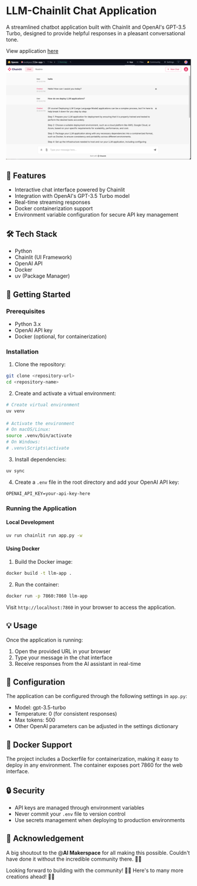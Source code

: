 # LLM-Chainlit Chat Application

A streamlined chatbot application built with Chainlit and OpenAI's GPT-3.5 Turbo, designed to provide helpful responses in a pleasant conversational tone.

View application [here](https://huggingface.co/spaces/ovokpus/llm-app)

![image](image/chainlit.png)

## 🌟 Features

- Interactive chat interface powered by Chainlit
- Integration with OpenAI's GPT-3.5 Turbo model
- Real-time streaming responses
- Docker containerization support
- Environment variable configuration for secure API key management

## 🛠️ Tech Stack

- Python
- Chainlit (UI Framework)
- OpenAI API
- Docker
- uv (Package Manager)

## 🚀 Getting Started

### Prerequisites

- Python 3.x
- OpenAI API key
- Docker (optional, for containerization)

### Installation

1. Clone the repository:

```bash
git clone <repository-url>
cd <repository-name>
```

2. Create and activate a virtual environment:

```bash
# Create virtual environment
uv venv

# Activate the environment
# On macOS/Linux:
source .venv/bin/activate
# On Windows:
# .venv\Scripts\activate
```

3. Install dependencies:

```bash
uv sync
```

4. Create a `.env` file in the root directory and add your OpenAI API key:

```env
OPENAI_API_KEY=your-api-key-here
```

### Running the Application

#### Local Development

```bash
uv run chainlit run app.py -w
```

#### Using Docker

1. Build the Docker image:

```bash
docker build -t llm-app .
```

2. Run the container:

```bash
docker run -p 7860:7860 llm-app
```

Visit `http://localhost:7860` in your browser to access the application.

## 💡 Usage

Once the application is running:

1. Open the provided URL in your browser
2. Type your message in the chat interface
3. Receive responses from the AI assistant in real-time

## 🔧 Configuration

The application can be configured through the following settings in `app.py`:

- Model: gpt-3.5-turbo
- Temperature: 0 (for consistent responses)
- Max tokens: 500
- Other OpenAI parameters can be adjusted in the settings dictionary

## 🐳 Docker Support

The project includes a Dockerfile for containerization, making it easy to deploy in any environment. The container exposes port 7860 for the web interface.

## 🔒 Security

- API keys are managed through environment variables
- Never commit your `.env` file to version control
- Use secrets management when deploying to production environments

## 🤝 Acknowledgement

A big shoutout to the @**AI Makerspace** for all making this possible. Couldn't have done it without the incredible community there. 🤗🙏

Looking forward to building with the community! 🙌✨ Here's to many more creations ahead! 🥂🎉

